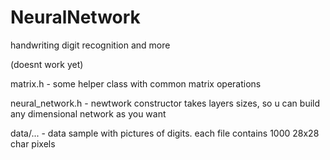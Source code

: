 # NeuralNetwork
handwriting digit recognition and more

(doesnt work yet)

matrix.h - some helper class with common matrix operations

neural_network.h - newtwork
constructor takes layers sizes, so u can build any dimensional network as you want

data/... - data sample with pictures of digits. each file contains 1000 28x28 char pixels
